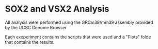 # SOX2 and VSX2 Analysis 
All analysis were performed using the GRCm39/mm39 assembly provided by the UCSC Genome Browser

Each exeperiment contains the scripts that were used and a "Plots" folde that contains the results. 
